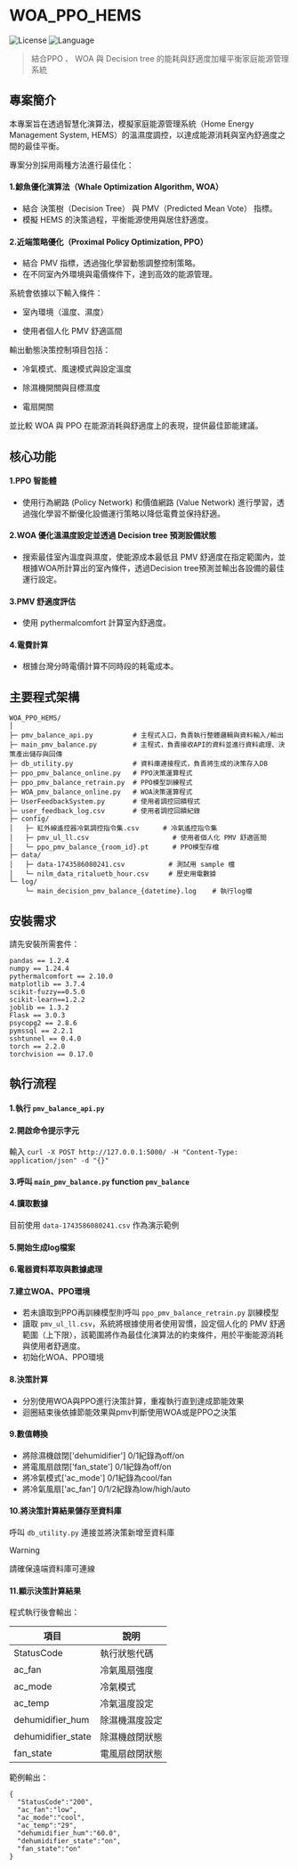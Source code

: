 # WOA_PPO_HEMS
![License](https://img.shields.io/badge/license-MIT-yellow)
![Language](https://img.shields.io/badge/language-python-blue)

 > 結合PPO 、 WOA 與 Decision tree 的能耗與舒適度加權平衡家庭能源管理系統

## 專案簡介

本專案旨在透過智慧化演算法，模擬家庭能源管理系統（Home Energy Management System, HEMS）的溫濕度調控，以達成能源消耗與室內舒適度之間的最佳平衡。

專案分別採用兩種方法進行最佳化：

#### 1.鯨魚優化演算法（Whale Optimization Algorithm, WOA）

 - 結合 決策樹（Decision Tree） 與 PMV（Predicted Mean Vote） 指標。
 - 模擬 HEMS 的決策過程，平衡能源使用與居住舒適度。

#### 2.近端策略優化（Proximal Policy Optimization, PPO）

 - 結合 PMV 指標，透過強化學習動態調整控制策略。
 - 在不同室內外環境與電價條件下，達到高效的能源管理。

系統會依據以下輸入條件：

 - 室內環境（溫度、濕度）

 - 使用者個人化 PMV 舒適區間

輸出動態決策控制項目包括：

 - 冷氣模式、風速模式與設定溫度

 - 除濕機開關與目標濕度

 - 電扇開關

並比較 WOA 與 PPO 在能源消耗與舒適度上的表現，提供最佳節能建議。

## 核心功能

#### 1.PPO 智能體

 - 使用行為網路 (Policy Network) 和價值網路 (Value Network) 進行學習，透過強化學習不斷優化設備運行策略以降低電費並保持舒適。

#### 2.WOA 優化溫濕度設定並透過 Decision tree 預測設備狀態

 - 搜索最佳室內溫度與濕度，使能源成本最低且 PMV 舒適度在指定範圍內，並根據WOA所計算出的室內條件，透過Decision tree預測並輸出各設備的最佳運行設定。

#### 3.PMV 舒適度評估

 - 使用 pythermalcomfort 計算室內舒適度。

#### 4.電費計算

 - 根據台灣分時電價計算不同時段的耗電成本。


## 主要程式架構

```
WOA_PPO_HEMS/
│
├─ pmv_balance_api.py          # 主程式入口，負責執行整體邏輯與資料輸入/輸出
├─ main_pmv_balance.py         # 主程式，負責接收API的資料並進行資料處理、決策產出儲存與回傳
├─ db_utility.py               # 資料庫連接程式，負責將生成的決策存入DB
├─ ppo_pmv_balance_online.py   # PPO決策運算程式
├─ ppo_pmv_balance_retrain.py  # PPO模型訓練程式
├─ WOA_pmv_balance_online.py   # WOA決策運算程式
├─ UserFeedbackSystem.py       # 使用者調控回饋程式
├─ user_feedback_log.csv       # 使用者調控回饋紀錄
├─ config/
│   ├─ 紅外線遙控器冷氣調控指令集.csv      # 冷氣遙控指令集
│   ├─ pmv_ul_ll.csv                     # 使用者個人化 PMV 舒適區間
│   └─ ppo_pmv_balance_{room_id}.pt      # PPO模型存檔
├─ data/
│   ├─ data-1743586080241.csv           # 測試用 sample 檔
│   └─ nilm_data_ritaluetb_hour.csv     # 歷史用電數據
└─ log/
    └─ main_decision_pmv_balance_{datetime}.log    # 執行log檔
```

## 安裝需求

請先安裝所需套件：
```
pandas == 1.2.4
numpy == 1.24.4
pythermalcomfort == 2.10.0
matplotlib == 3.7.4
scikit-fuzzy==0.5.0
scikit-learn==1.2.2
joblib == 1.3.2
Flask == 3.0.3
psycopg2 == 2.8.6
pymssql == 2.2.1
sshtunnel == 0.4.0
torch == 2.2.0
torchvision == 0.17.0
```

## 執行流程

#### 1.執行 `pmv_balance_api.py`

#### 2.開啟命令提示字元

輸入 `curl -X POST http://127.0.0.1:5000/ -H "Content-Type: application/json" -d "{}"`

#### 3.呼叫 `main_pmv_balance.py` function `pmv_balance`

#### 4.讀取數據

目前使用 `data-1743586080241.csv` 作為演示範例

#### 5.開始生成log檔案

#### 6.電器資料萃取與數據處理

#### 7.建立WOA、PPO環境

 - 若未讀取到PPO再訓練模型則呼叫 `ppo_pmv_balance_retrain.py` 訓練模型
 - 讀取 `pmv_ul_ll.csv`，系統將根據使用者使用習慣，設定個人化的 PMV 舒適範圍（上下限），該範圍將作為最佳化演算法的約束條件，用於平衡能源消耗與使用者舒適度。
 - 初始化WOA、PPO環境

#### 8.決策計算

 - 分別使用WOA與PPO進行決策計算，重複執行直到達成節能效果
 - 迴圈結束後依據節能效果與pmv判斷使用WOA或是PPO之決策

#### 9.數值轉換

 - 將除濕機啟閉['dehumidifier'] 0/1紀錄為off/on
 - 將電風扇啟閉['fan_state'] 0/1紀錄為off/on
 - 將冷氣模式['ac_mode'] 0/1紀錄為cool/fan
 - 將冷氣風扇['ac_fan'] 0/1/2紀錄為low/high/auto

#### 10.將決策計算結果儲存至資料庫

呼叫 `db_utility.py` 連接並將決策新增至資料庫

> [!WARNING]
> 請確保遠端資料庫可連線

#### 11.顯示決策計算結果

程式執行後會輸出：

| 項目 | 說明 |
|-----|------|
| StatusCode | 執行狀態代碼 |
| ac_fan | 冷氣風扇強度 |
| ac_mode | 冷氣模式 |
| ac_temp | 冷氣溫度設定 |
| dehumidifier_hum | 除濕機濕度設定 |
| dehumidifier_state| 除濕機啟閉狀態 |
| fan_state | 電風扇啟閉狀態 |

範例輸出：
```
{
  "StatusCode":"200",
  "ac_fan":"low",
  "ac_mode":"cool",
  "ac_temp":"29",
  "dehumidifier_hum":"60.0",
  "dehumidifier_state":"on",
  "fan_state":"on"
}
```

